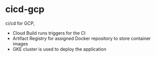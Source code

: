 # cicd-gcp
ci/cd for  GCP, 
 - Cloud Build runs triggers for the CI 
 -  Artifact Registry for assigned Docker repository to store container images
 -  GKE cluster is used to deploy the application
